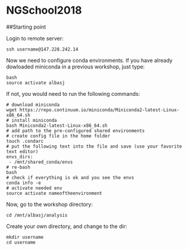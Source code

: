 # NGSchool2018

##Starting point

Login to remote server:

```
ssh username@147.228.242.14
```

Now we need to configure conda environments. If you have already dowloaded miniconda in a previous workshop, just type:

```
bash
source activate albasj
```

If not, you would need to run the following commands:

```
# download miniconda
wget https://repo.continuum.io/miniconda/Miniconda2-latest-Linux-x86_64.sh
# install miniconda
bash Miniconda2-latest-Linux-x86_64.sh
# add path to the pre-configured shared environments
# create config file in the home folder
touch .condarc
# put the following text into the file and save (use your favorite text editor)
envs_dirs:
 - /mnt/shared_conda/envs
# re-bash
bash
# check if everything is ok and you see the envs
conda info -e
# activate needed env
source activate nameoftheenvironment
```

Now, go to the workshop directory:

```
cd /mnt/albasj/analysis
```

Create your own directory, and change to the dir:

```
mkdir username
cd username
```
